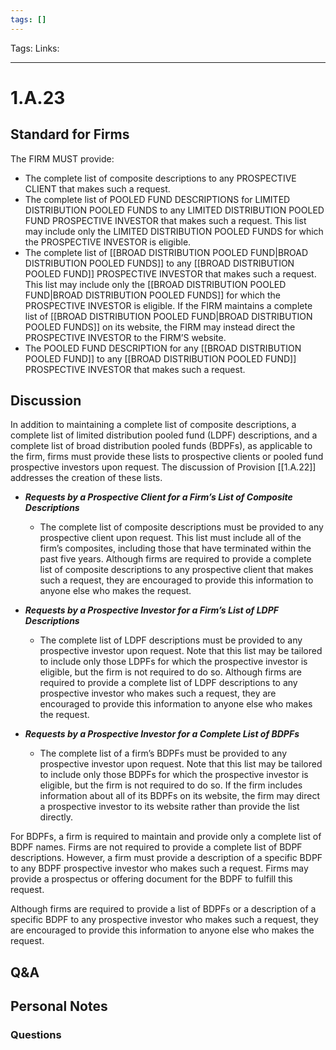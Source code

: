 ```yaml
---
tags: []
---
```

Tags:
Links: 
___
# 1.A.23
## Standard for Firms
The FIRM MUST provide:
- The complete list of composite descriptions to any PROSPECTIVE CLIENT that makes such a request.
- The complete list of POOLED FUND DESCRIPTIONS for LIMITED DISTRIBUTION POOLED FUNDS to any LIMITED DISTRIBUTION POOLED FUND PROSPECTIVE INVESTOR that makes such a request. This list may include only the LIMITED DISTRIBUTION POOLED FUNDS for which the PROSPECTIVE INVESTOR is eligible.
- The complete list of [[BROAD DISTRIBUTION POOLED FUND|BROAD DISTRIBUTION POOLED FUNDS]] to any [[BROAD DISTRIBUTION POOLED FUND]] PROSPECTIVE INVESTOR that makes such a request. This list may include only the [[BROAD DISTRIBUTION POOLED FUND|BROAD DISTRIBUTION POOLED FUNDS]] for which the PROSPECTIVE INVESTOR is eligible. If the FIRM maintains a complete list of [[BROAD DISTRIBUTION POOLED FUND|BROAD DISTRIBUTION POOLED FUNDS]] on its website, the FIRM may instead direct the PROSPECTIVE INVESTOR to the FIRM’S website.
- The POOLED FUND DESCRIPTION for any [[BROAD DISTRIBUTION POOLED FUND]] to any [[BROAD DISTRIBUTION POOLED FUND]] PROSPECTIVE INVESTOR that makes such a request.
## Discussion
In addition to maintaining a complete list of composite descriptions, a complete list of limited distribution pooled fund (LDPF) descriptions, and a complete list of broad distribution pooled funds (BDPFs), as applicable to the firm, firms must provide these lists to prospective clients or pooled fund prospective investors upon request. The discussion of Provision [[1.A.22]] addresses the creation of these lists.

- ***Requests by a Prospective Client for a Firm’s List of Composite Descriptions***
	- The complete list of composite descriptions must be provided to any prospective client upon request. This list must include all of the firm’s composites, including those that have terminated within the past five years. Although firms are required to provide a complete list of composite descriptions to any prospective client that makes such a request, they are encouraged to provide this information to anyone else who makes the request.

- ***Requests by a Prospective Investor for a Firm’s List of LDPF Descriptions***
	- The complete list of LDPF descriptions must be provided to any prospective investor upon request. Note that this list may be tailored to include only those LDPFs for which the prospective investor is eligible, but the firm is not required to do so. Although firms are required to provide a complete list of LDPF descriptions to any prospective investor who makes such a request, they are encouraged to provide this information to anyone else who makes the request.

- ***Requests by a Prospective Investor for a Complete List of BDPFs***
	- The complete list of a firm’s BDPFs must be provided to any prospective investor upon request. Note that this list may be tailored to include only those BDPFs for which the prospective investor is eligible, but the firm is not required to do so. If the firm includes information about all of its BDPFs on its website, the firm may direct a prospective investor to its website rather than provide the list directly.

For BDPFs, a firm is required to maintain and provide only a complete list of BDPF names. Firms are not required to provide a complete list of BDPF descriptions. However, a firm must provide a description of a specific BDPF to any BDPF prospective investor who makes such a request. Firms may provide a prospectus or offering document for the BDPF to fulfill this request.

Although firms are required to provide a list of BDPFs or a description of a specific BDPF to any prospective investor who makes such a request, they are encouraged to provide this information to anyone else who makes the request.
## Q&A

## Personal Notes

### Questions